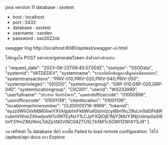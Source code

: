 java version 11
database : ssotest

* host : localhost
* port : 5432
* database : ssotest
* username : ssodev
* password : sso2022ok

swagger ling
http://localhost:8080/apitest/swagger-ui.html

ใส่ข้อมูลใน POST service/generateToken ดังตัวอย่างด้านล่าง

{
  "request_date": "2023-08-23T06:45:57.559Z",
  "ssotype": "SSOData",
  "systemid": "VATDEDEV",
  "systemname": "ระบบบันทึกข้อมูลภาษีมูลค่าเพิ่มทดสอบ",
  "systemtransactions": "PRIV-010,PRIV-020,PRIV-040,PRIV-050",
  "systemprivileges": "0|0|0|0",
  "systemusergroup": "GRP-010,GRP-020,GRP-040",
  "systemlocationgroup": "CliC001",
  "userid": "WS233999",
  "userfullname": "ประสาท จันทร์อังคาร",
  "userrdofficecode": "01000999",
  "userofficecode": "01001139",
  "clientlocation": "01001139",
  "locationmachinenumber": "CLI00000718-9999",
  "tokenid": "eyJzdWIiOiIxMjM0IiwiYXVkIjpbImFkbWluIl0sImlzcyI6Im1hc29uLm1ldGFtdWcubmV0IiwiZXhwIjoxNTc0NTEyNzY1LCJpYXQiOjE1NjY3MzY3NjUsImp0aSI6ImY3YmZlMzNmLTdiZjctNGViNC04ZTU5LTk5MTc5OWI1ZWI4YSJ9"
}

กด refresh ใน database (br)
หากขึ้น Failed to load remote configuration. ให้ใส่ /apitest/api-docs ตรง Explore

